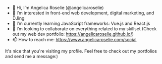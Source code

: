 - 👋 Hi, I’m Angelica Roselie (@angelicaroselie)
- 👀 I’m interested in front-end web development, digital marketing, and DJing
- 🌱 I’m currently learning JavaScript frameworks: Vue.js and React.js
- 💞️ I’m looking to collaborate on everything related to my skillset (Check out my web dev portfolio: https://angelicaroselie.github.io/)
- 📫 How to reach me: https://www.angelicaroselie.com/social

It's nice that you're visiting my profile. Feel free to check out my portfolios and send me a message:)

<!---
angelicaroselie/angelicaroselie is a ✨ special ✨ repository because its `README.md` (this file) appears on your GitHub profile.
You can click the Preview link to take a look at your changes.
--->
